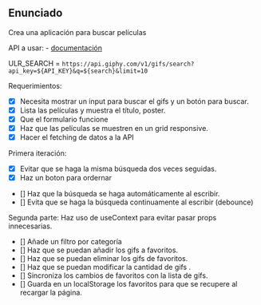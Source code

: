 ## Enunciado

Crea una aplicación para buscar películas

API a usar: - [documentación](https://developers.giphy.com/docs/api)

ULR_SEARCH = `https://api.giphy.com/v1/gifs/search?api_key=${API_KEY}&q=${search}&limit=10`

Requerimientos:

- [x] Necesita mostrar un input para buscar el gifs y un botón para buscar.
- [x] Lista las películas y muestra el título, poster.
- [x] Que el formulario funcione
- [x] Haz que las películas se muestren en un grid responsive.
- [x] Hacer el fetching de datos a la API

Primera iteración:

- [x] Evitar que se haga la misma búsqueda dos veces seguidas.
- [x] Haz un boton para ordernar
- [] Haz que la búsqueda se haga automáticamente al escribir.
- [] Evita que se haga la búsqueda continuamente al escribir (debounce)

Segunda parte:
Haz uso de useContext para evitar pasar props innecesarias.

- [] Añade un filtro por categoría
- [] Haz que se puedan añadir los gifs a favoritos.
- [] Haz que se puedan eliminar los gifs de favoritos.
- [] Haz que se puedan modificar la cantidad de gifs .
- [] Sincroniza los cambios de favoritos con la lista de gifs.
- [] Guarda en un localStorage los favoritos para que se recupere al recargar la página.
